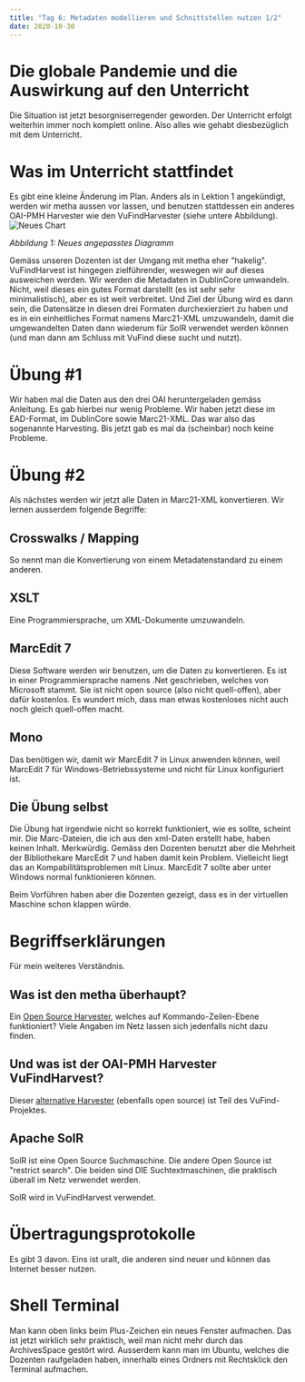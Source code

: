 ```yaml
---
title: "Tag 6: Metadaten modellieren und Schnittstellen nutzen 1/2"
date: 2020-10-30
---
```

# Die globale Pandemie und die Auswirkung auf den Unterricht
Die Situation ist jetzt besorgniserregender geworden. 
Der Unterricht erfolgt weiterhin immer noch komplett online. Also alles wie gehabt diesbezüglich mit dem Unterricht. 

# Was im Unterricht stattfindet
Es gibt eine kleine Änderung im Plan. 
Anders als in Lektion 1 angekündigt, werden wir metha aussen vor lassen, und benutzen stattdessen ein anderes OAI-PMH Harvester wie den VuFindHarvester (siehe untere Abbildung).   
![Neues Chart](https://raw.githubusercontent.com/charleswinkler/charleswinkler.github.io/master/_images/mermaid-diagram-20201223173923.png)

_Abbildung 1: Neues angepasstes Diagramm_

Gemäss unseren Dozenten ist der Umgang mit metha eher "hakelig". VuFindHarvest ist hingegen zielführender, weswegen wir auf dieses ausweichen werden. Wir werden die Metadaten in DublinCore umwandeln. Nicht, weil dieses ein gutes Format darstellt (es ist sehr sehr minimalistisch), aber es ist weit verbreitet. Und Ziel der Übung wird es dann sein, die Datensätze in diesen drei Formaten durchexierziert zu haben und es in ein einheitliches Format namens Marc21-XML umzuwandeln, damit die umgewandelten Daten dann wiederum für SolR verwendet werden können (und man dann am Schluss mit VuFind diese sucht und nutzt). 

# Übung #1
Wir haben mal die Daten aus den drei OAI heruntergeladen gemäss Anleitung. Es gab hierbei nur wenig Probleme. Wir haben jetzt diese im EAD-Format, im DublinCore sowie Marc21-XML. Das war also das sogenannte Harvesting. Bis jetzt gab es mal da (scheinbar) noch keine Probleme. 

# Übung #2
Als nächstes werden wir jetzt alle Daten in Marc21-XML konvertieren. Wir lernen ausserdem folgende Begriffe:
## Crosswalks / Mapping
So nennt man die Konvertierung von einem Metadatenstandard zu einem anderen. 
## XSLT
Eine Programmiersprache, um XML-Dokumente umzuwandeln. 
## MarcEdit 7
Diese Software werden wir benutzen, um die Daten zu konvertieren. Es ist in einer Programmiersprache namens .Net geschrieben, welches von Microsoft stammt. Sie ist nicht open source (also nicht quell-offen), aber dafür kostenlos. 
Es wundert mich, dass man etwas kostenloses nicht auch noch gleich quell-offen macht. 
## Mono
Das benötigen wir, damit wir MarcEdit 7 in Linux anwenden können, weil MarcEdit 7 für Windows-Betriebssysteme und nicht für Linux konfiguriert ist. 
## Die Übung selbst
Die Übung hat irgendwie nicht so korrekt funktioniert, wie es sollte, scheint mir. Die Marc-Dateien, die ich aus den xml-Daten erstellt habe, haben keinen Inhalt. Merkwürdig. Gemäss den Dozenten benutzt aber die Mehrheit der Bibliothekare MarcEdit 7 und haben damit kein Problem. Vielleicht liegt das an Kompabilitätsproblemen mit Linux. 
MarcEdit 7 sollte aber unter Windows normal funktionieren können. 

Beim Vorführen haben aber die Dozenten gezeigt, dass es in der virtuellen Maschine schon klappen würde. 

# Begriffserklärungen
Für mein weiteres Verständnis. 
## Was ist den metha überhaupt?
Ein [Open Source Harvester](https://github.com/miku/metha), welches auf Kommando-Zeilen-Ebene funktioniert? Viele Angaben im Netz lassen sich jedenfalls nicht dazu finden. 

## Und was ist der OAI-PMH Harvester VuFindHarvest?
Dieser [alternative Harvester](https://github.com/vufind-org/vufindharvest) (ebenfalls open source)  ist Teil des VuFind-Projektes. 

## Apache SolR
SolR ist eine Open Source Suchmaschine. Die andere Open Source ist "restrict search". Die beiden sind DIE Suchtextmaschinen, die praktisch überall im Netz verwendet werden. 

SolR wird in VuFindHarvest verwendet. 

# Übertragungsprotokolle
Es gibt 3 davon. Eins ist uralt, die anderen sind neuer und können das Internet besser nutzen. 

# Shell Terminal
Man kann oben links beim Plus-Zeichen ein neues Fenster aufmachen. Das ist jetzt wirklich sehr praktisch, weil man nicht mehr durch das ArchivesSpace gestört wird. Ausserdem kann man im Ubuntu, welches die Dozenten raufgeladen haben, innerhalb eines Ordners mit Rechtsklick den Terminal aufmachen. 


